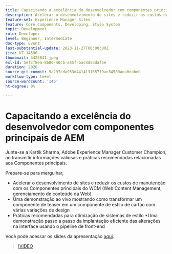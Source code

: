 ```yaml
---
title: Capacitando a excelência do desenvolvedor com componentes principais de AEM
description: Acelerar o desenvolvimento de sites e reduzir os custos de manutenção com os Componentes principais do WCM (Web Content Management, gerenciamento de conteúdo da Web). Uma demonstração ao vivo mostrando como transformar um componente de teaser em um componente de estilo de cartão com várias variações de design. Práticas recomendadas para otimização de sistemas de estilo. Uma demonstração passo a passo da implantação de alterações na interface com eficiência usando o pipeline de front-end.
feature-set: Experience Manager Sites
feature: Core Components, Developing, Style System
topic: Development
role: Developer
level: Beginner, Intermediate
doc-type: Event
last-substantial-update: 2023-11-27T00:00:00Z
jira: KT-14590
thumbnail: 3425841.jpeg
exl-id: 5efcf8ea-8b80-40cb-a55f-bac4d5bdaf5e
duration: 2826
source-git-commit: 9a297cda953d4414131657f9ac84580aea0eabeb
workflow-type: tm+mt
source-wordcount: '146'
ht-degree: 0%

---
```


# Capacitando a excelência do desenvolvedor com componentes principais de AEM

Junte-se a Kartik Sharma, Adobe Experience Manager Customer Champion, ao transmitir informações valiosas e práticas recomendadas relacionadas aos Componentes principais.

Prepare-se para mergulhar,

* Acelerar o desenvolvimento de sites e reduzir os custos de manutenção com os Componentes principais do WCM (Web Content Management, gerenciamento de conteúdo da Web)
* Uma demonstração ao vivo mostrando como transformar um componente de teaser em um componente de estilo de cartão com várias variações de design
* Práticas recomendadas para otimização de sistemas de estilo *Uma demonstração passo a passo da implantação eficiente das alterações na interface usando o pipeline de front-end

Você pode acessar os slides da apresentação [aqui](/help/learn-from-your-peers/assets/experience-manager/sept2023/aem-core-components.pdf).

>[!VIDEO](https://video.tv.adobe.com/v/3425841/?learn=on)
